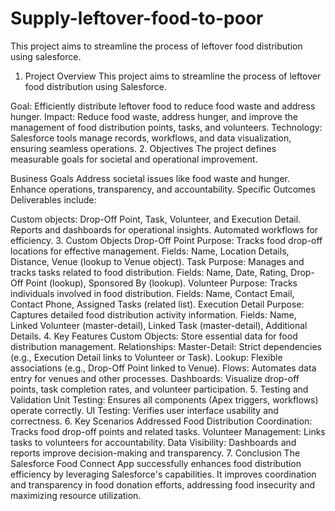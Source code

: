 # Supply-leftover-food-to-poor
This project aims to streamline the process of leftover food distribution using salesforce.
1. Project Overview
This project aims to streamline the process of leftover food distribution using Salesforce.

Goal: Efficiently distribute leftover food to reduce food waste and address hunger.
Impact: Reduce food waste, address hunger, and improve the management of food distribution points, tasks, and volunteers.
Technology: Salesforce tools manage records, workflows, and data visualization, ensuring seamless operations.
2. Objectives
The project defines measurable goals for societal and operational improvement.

Business Goals
Address societal issues like food waste and hunger.
Enhance operations, transparency, and accountability.
Specific Outcomes
Deliverables include:

Custom objects: Drop-Off Point, Task, Volunteer, and Execution Detail.
Reports and dashboards for operational insights.
Automated workflows for efficiency.
3. Custom Objects
Drop-Off Point
Purpose: Tracks food drop-off locations for effective management.
Fields:
Name, Location Details, Distance, Venue (lookup to Venue object).
Task
Purpose: Manages and tracks tasks related to food distribution.
Fields:
Name, Date, Rating, Drop-Off Point (lookup), Sponsored By (lookup).
Volunteer
Purpose: Tracks individuals involved in food distribution.
Fields:
Name, Contact Email, Contact Phone, Assigned Tasks (related list).
Execution Detail
Purpose: Captures detailed food distribution activity information.
Fields:
Name, Linked Volunteer (master-detail), Linked Task (master-detail), Additional Details.
4. Key Features
Custom Objects: Store essential data for food distribution management.
Relationships:
Master-Detail: Strict dependencies (e.g., Execution Detail links to Volunteer or Task).
Lookup: Flexible associations (e.g., Drop-Off Point linked to Venue).
Flows: Automates data entry for venues and other processes.
Dashboards: Visualize drop-off points, task completion rates, and volunteer participation.
5. Testing and Validation
Unit Testing: Ensures all components (Apex triggers, workflows) operate correctly.
UI Testing: Verifies user interface usability and correctness.
6. Key Scenarios Addressed
Food Distribution Coordination: Tracks food drop-off points and related tasks.
Volunteer Management: Links tasks to volunteers for accountability.
Data Visibility: Dashboards and reports improve decision-making and transparency.
7. Conclusion
The Salesforce Food Connect App successfully enhances food distribution efficiency by leveraging Salesforce's capabilities. It improves coordination and transparency in food donation efforts, addressing food insecurity and maximizing resource utilization.

